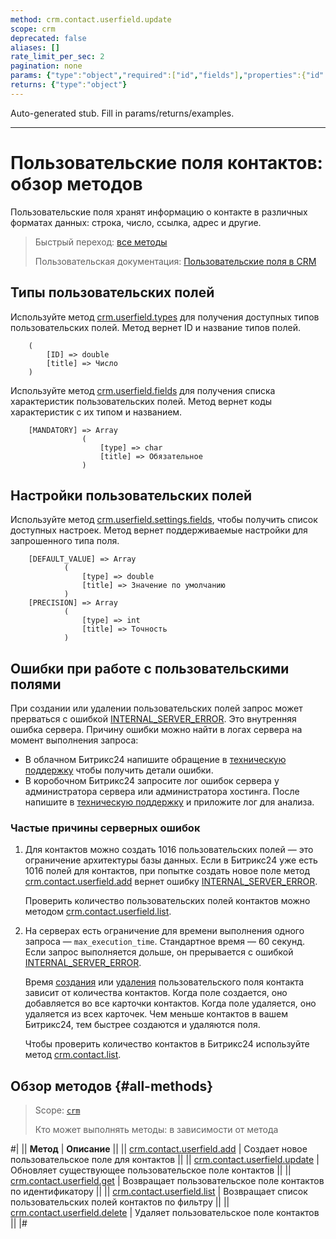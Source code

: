 ```yaml
---
method: crm.contact.userfield.update
scope: crm
deprecated: false
aliases: []
rate_limit_per_sec: 2
pagination: none
params: {"type":"object","required":["id","fields"],"properties":{"id":{"type":"integer"},"fields":{"type":"object"}}}
returns: {"type":"object"}
---
```


Auto-generated stub. Fill in params/returns/examples.

---

# Пользовательские поля контактов: обзор методов

Пользовательские поля хранят информацию о контакте в различных форматах данных: строка, число, ссылка, адрес и другие. 

> Быстрый переход: [все методы](#all-methods) 
> 
> Пользовательская документация: [Пользовательские поля в CRM](https://helpdesk.bitrix24.ru/open/22048980/)

## Типы пользовательских полей

Используйте метод [crm.userfield.types](../../universal/user-defined-fields/crm-userfield-types.md) для получения доступных типов пользовательских полей. Метод вернет ID и название типов полей.

````
    (
        [ID] => double    
        [title] => Число
    )
````

Используйте метод [crm.userfield.fields](../../universal/user-defined-fields/crm-userfield-fields.md) для получения списка характеристик пользовательских полей. Метод вернет коды характеристик с их типом и названием.

````
    [MANDATORY] => Array
                (
                    [type] => char
                    [title] => Обязательное
                )
````

## Настройки пользовательских полей

Используйте метод [crm.userfield.settings.fields](../../universal/user-defined-fields/crm-userfield-settings-fields.md), чтобы получить список доступных настроек. Метод вернет поддерживаемые настройки для запрошенного типа поля. 

````
    [DEFAULT_VALUE] => Array
            (
                [type] => double
                [title] => Значение по умолчанию
            )
    [PRECISION] => Array
            (
                [type] => int
                [title] => Точность
            )
````

## Ошибки при работе с пользовательскими полями

При создании или удалении пользовательских полей запрос может прерваться с ошибкой [INTERNAL_SERVER_ERROR](../../../../error-codes.md). Это внутренняя ошибка сервера. Причину ошибки можно найти в логах сервера на момент выполнения запроса: 
* В облачном Битрикс24 напишите обращение в [техническую поддержку](../../../../bitrix-support.md) чтобы получить детали ошибки. 
* В коробочном Битрикс24 запросите лог ошибок сервера у администратора сервера или администратора хостинга. После напишите в [техническую поддержку](../../../../bitrix-support.md) и приложите лог для анализа. 

### Частые причины серверных ошибок

1. Для контактов можно создать 1016 пользовательских полей — это ограничение архитектуры базы данных. Если в Битрикс24 уже есть 1016 полей для контактов, при попытке создать новое поле метод [crm.contact.userfield.add](./crm-contact-userfield-add.md) вернет ошибку [INTERNAL_SERVER_ERROR](../../../../error-codes.md). 

    Проверить количество пользовательских полей контактов можно методом [crm.contact.userfield.list](./crm-contact-userfield-list.md). 

2. На серверах есть ограничение для времени выполнения одного запроса — `max_execution_time`. Стандартное время — 60 секунд. Если запрос выполняется дольше, он прерывается с ошибкой [INTERNAL_SERVER_ERROR](../../../../error-codes.md). 

    Время [создания](./crm-contact-userfield-add.md) или [удаления](./crm-contact-userfield-delete.md) пользовательского поля контакта зависит от количества контактов. Когда поле создается, оно добавляется во все карточки контактов. Когда поле удаляется, оно удаляется из всех карточек. Чем меньше контактов в вашем Битрикс24, тем быстрее создаются и удаляются поля.
   
    Чтобы проверить количество контактов в Битрикс24 используйте метод [crm.contact.list](../crm-contact-list.md).

## Обзор методов {#all-methods}

> Scope: [`crm`](../../../scopes/permissions.md)
>
> Кто может выполнять методы: в зависимости от метода

#|
|| **Метод** | **Описание** ||
|| [crm.contact.userfield.add](./crm-contact-userfield-add.md) | Создает новое пользовательское поле для контактов ||
|| [crm.contact.userfield.update](./crm-contact-userfield-update.md) | Обновляет существующее пользовательское поле контактов ||
|| [crm.contact.userfield.get](./crm-contact-userfield-get.md) | Возвращает пользовательское поле контактов по идентификатору ||
|| [crm.contact.userfield.list](./crm-contact-userfield-list.md) | Возвращает список пользовательских полей контактов по фильтру ||
|| [crm.contact.userfield.delete](./crm-contact-userfield-delete.md) | Удаляет пользовательское поле контактов ||
|#
